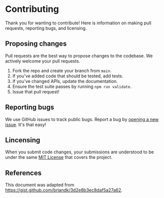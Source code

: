# Contributing

Thank you for wanting to contribute! Here is information on making pull requests, reporting bugs, and licensing.

## Proposing changes
Pull requests are the best way to propose changes to the codebase. We actively welcome your pull requests.

1. Fork the repo and create your branch from `main`.
2. If you've added code that should be tested, add tests.
3. If you've changed APIs, update the documentation.
4. Ensure the test suite passes by running `npm run validate`.
6. Issue that pull request!

## Reporting bugs
We use GitHub issues to track public bugs. Report a bug by [opening a new issue](https://github.com/chanzuckerberg/axe-storybook-testing/issues/new). It's that easy!

## Lincensing
When you submit code changes, your submissions are understood to be under the same [MIT License](http://choosealicense.com/licenses/mit/) that covers the project.

## References
This document was adapted from https://gist.github.com/briandk/3d2e8b3ec8daf5a27a62.
